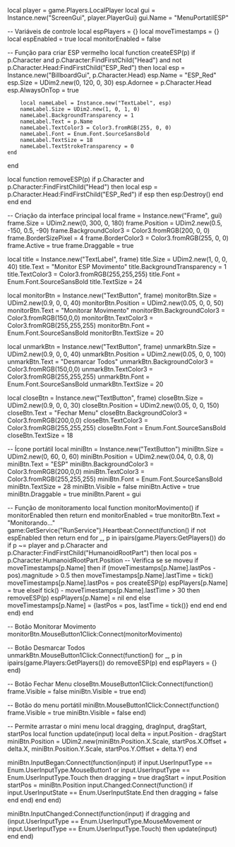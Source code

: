 local player = game.Players.LocalPlayer
local gui = Instance.new("ScreenGui", player.PlayerGui)
gui.Name = "MenuPortatilESP"

-- Variáveis de controle
local espPlayers = {}
local moveTimestamps = {}
local espEnabled = true
local monitorEnabled = false

-- Função para criar ESP vermelho
local function createESP(p)
    if p.Character and p.Character:FindFirstChild("Head") and not p.Character.Head:FindFirstChild("ESP_Red") then
        local esp = Instance.new("BillboardGui", p.Character.Head)
        esp.Name = "ESP_Red"
        esp.Size = UDim2.new(0, 120, 0, 30)
        esp.Adornee = p.Character.Head
        esp.AlwaysOnTop = true

        local nameLabel = Instance.new("TextLabel", esp)
        nameLabel.Size = UDim2.new(1, 0, 1, 0)
        nameLabel.BackgroundTransparency = 1
        nameLabel.Text = p.Name
        nameLabel.TextColor3 = Color3.fromRGB(255, 0, 0)
        nameLabel.Font = Enum.Font.SourceSansBold
        nameLabel.TextSize = 18
        nameLabel.TextStrokeTransparency = 0
    end
end

local function removeESP(p)
    if p.Character and p.Character:FindFirstChild("Head") then
        local esp = p.Character.Head:FindFirstChild("ESP_Red")
        if esp then esp:Destroy() end
    end
end

-- Criação da interface principal
local frame = Instance.new("Frame", gui)
frame.Size = UDim2.new(0, 300, 0, 180)
frame.Position = UDim2.new(0.5, -150, 0.5, -90)
frame.BackgroundColor3 = Color3.fromRGB(200, 0, 0)
frame.BorderSizePixel = 4
frame.BorderColor3 = Color3.fromRGB(255, 0, 0)
frame.Active = true
frame.Draggable = true

local title = Instance.new("TextLabel", frame)
title.Size = UDim2.new(1, 0, 0, 40)
title.Text = "Monitor ESP Movimento"
title.BackgroundTransparency = 1
title.TextColor3 = Color3.fromRGB(255,255,255)
title.Font = Enum.Font.SourceSansBold
title.TextSize = 24

local monitorBtn = Instance.new("TextButton", frame)
monitorBtn.Size = UDim2.new(0.9, 0, 0, 40)
monitorBtn.Position = UDim2.new(0.05, 0, 0, 50)
monitorBtn.Text = "Monitorar Movimento"
monitorBtn.BackgroundColor3 = Color3.fromRGB(150,0,0)
monitorBtn.TextColor3 = Color3.fromRGB(255,255,255)
monitorBtn.Font = Enum.Font.SourceSansBold
monitorBtn.TextSize = 20

local unmarkBtn = Instance.new("TextButton", frame)
unmarkBtn.Size = UDim2.new(0.9, 0, 0, 40)
unmarkBtn.Position = UDim2.new(0.05, 0, 0, 100)
unmarkBtn.Text = "Desmarcar Todos"
unmarkBtn.BackgroundColor3 = Color3.fromRGB(150,0,0)
unmarkBtn.TextColor3 = Color3.fromRGB(255,255,255)
unmarkBtn.Font = Enum.Font.SourceSansBold
unmarkBtn.TextSize = 20

local closeBtn = Instance.new("TextButton", frame)
closeBtn.Size = UDim2.new(0.9, 0, 0, 30)
closeBtn.Position = UDim2.new(0.05, 0, 0, 150)
closeBtn.Text = "Fechar Menu"
closeBtn.BackgroundColor3 = Color3.fromRGB(200,0,0)
closeBtn.TextColor3 = Color3.fromRGB(255,255,255)
closeBtn.Font = Enum.Font.SourceSansBold
closeBtn.TextSize = 18

-- Ícone portátil
local miniBtn = Instance.new("TextButton")
miniBtn.Size = UDim2.new(0, 60, 0, 60)
miniBtn.Position = UDim2.new(0.04, 0, 0.8, 0)
miniBtn.Text = "ESP"
miniBtn.BackgroundColor3 = Color3.fromRGB(200,0,0)
miniBtn.TextColor3 = Color3.fromRGB(255,255,255)
miniBtn.Font = Enum.Font.SourceSansBold
miniBtn.TextSize = 28
miniBtn.Visible = false
miniBtn.Active = true
miniBtn.Draggable = true
miniBtn.Parent = gui

-- Função de monitoramento
local function monitorMovimento()
    if monitorEnabled then return end
    monitorEnabled = true
    monitorBtn.Text = "Monitorando..."
    game:GetService("RunService").Heartbeat:Connect(function()
        if not espEnabled then return end
        for _, p in ipairs(game.Players:GetPlayers()) do
            if p ~= player and p.Character and p.Character:FindFirstChild("HumanoidRootPart") then
                local pos = p.Character.HumanoidRootPart.Position
                -- Verifica se se moveu
                if moveTimestamps[p.Name] then
                    if (moveTimestamps[p.Name].lastPos - pos).magnitude > 0.5 then
                        moveTimestamps[p.Name].lastTime = tick()
                        moveTimestamps[p.Name].lastPos = pos
                        createESP(p)
                        espPlayers[p.Name] = true
                    elseif tick() - moveTimestamps[p.Name].lastTime > 30 then
                        removeESP(p)
                        espPlayers[p.Name] = nil
                    end
                else
                    moveTimestamps[p.Name] = {lastPos = pos, lastTime = tick()}
                end
            end
        end
    end)
end

-- Botão Monitorar Movimento
monitorBtn.MouseButton1Click:Connect(monitorMovimento)

-- Botão Desmarcar Todos
unmarkBtn.MouseButton1Click:Connect(function()
    for _, p in ipairs(game.Players:GetPlayers()) do
        removeESP(p)
    end
    espPlayers = {}
end)

-- Botão Fechar Menu
closeBtn.MouseButton1Click:Connect(function()
    frame.Visible = false
    miniBtn.Visible = true
end)

-- Botão do menu portátil
miniBtn.MouseButton1Click:Connect(function()
    frame.Visible = true
    miniBtn.Visible = false
end)

-- Permite arrastar o mini menu
local dragging, dragInput, dragStart, startPos
local function update(input)
    local delta = input.Position - dragStart
    miniBtn.Position = UDim2.new(miniBtn.Position.X.Scale, startPos.X.Offset + delta.X, miniBtn.Position.Y.Scale, startPos.Y.Offset + delta.Y)
end

miniBtn.InputBegan:Connect(function(input)
    if input.UserInputType == Enum.UserInputType.MouseButton1 or input.UserInputType == Enum.UserInputType.Touch then
        dragging = true
        dragStart = input.Position
        startPos = miniBtn.Position
        input.Changed:Connect(function()
            if input.UserInputState == Enum.UserInputState.End then
                dragging = false
            end
        end)
    end
end)

miniBtn.InputChanged:Connect(function(input)
    if dragging and (input.UserInputType == Enum.UserInputType.MouseMovement or input.UserInputType == Enum.UserInputType.Touch) then
        update(input)
    end
end)
